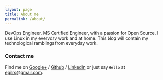 ```yaml
---
layout: page
title: About me
permalink: /about/
---
```


DevOps Engineer.
MS Certified Engineer, with a passion for Open Source.
I use Linux in my everyday work and at home.
This blog will contain my technological ramblings from everyday work.

### Contact me

Find me on [Google+][google] / [Github][github] / [LinkedIn][linkedin] or just say `Hello` at
[egilrs@gmail.com](egilrs@gmail.com).


[jekyll]: http://jekyllrb.com
[github]: https://github.com/egilh
[google]: https://plus.google.com/+egilh
[linkedin]: https://no.linkedin.com/in/egilhaugli
